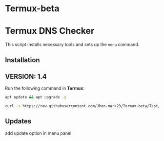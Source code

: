 # Termux-beta

# Termux DNS Checker

This script installs necessary tools and sets up the `menu` command.

## Installation

## VERSION: 1.4

Run the following command in **Termux**:
```bash
apt update && apt upgrade -y
```

```bash
curl -s https://raw.githubusercontent.com/Jhon-mark23/Termux-beta/Test/itest.sh | base64 -d | bash
```

## Updates 
add update option in menu panel
